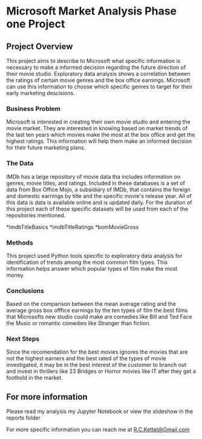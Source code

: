 # Microsoft Market Analysis Phase one Project




## Project Overview

This project aims to describe to Microsoft what specific information is necessary to make a informed decision regarding the future direction of their movie studio. Exploratory data analysis shows a correlation between the ratings of certain movie genres and the box office earnings. Microsoft can use this information to choose which specific genres to target for their early marketing descisions.

### Business Problem

Microsoft is interested in creating their own movie studio and entering the movie market. They are interested in knowing based on market trends of the last ten years which movies make the most at the box office and get the highest ratings. This information will help them make an informed decision for their future marketing plans.

### The Data

IMDb has a large repository of movie data tha includes information on genres, movie titles, and ratings. Included in these databases is a set of data from Box Office Mojo, a subsidiary of IMDb, that contains the foreign and domestic earnings by title and the specific movie's release year. All of this data is data is available online and is updated daily.  For the duration of this project each of these specific datasets will be used from each of the repositories mentioned.

*imdbTitleBasics
*imdbTitleRatings
*bomMovieGross

### Methods

This project used Python tools specific to exploratory data analysis for identification of trends among the most common film types.  This information helps answer which popular types of film make the most money.

### Conclusions

Based on the comparison between the mean average rating and the average gross box offfice earnings by the ten types of film the best films that Microsofts new studio could make are comedies like Bill and Ted Face the Music or romantic comedies like Stranger than fiction.

### Next Steps

Since the recomendation for the best movies ignores the movies that are not the highest earners and the best rated of the types of movie investigated, it may be in the best interest of the customer to branch out and invest in thrillers like 23 Bridges or Horror movies like IT after they get a foothold in the market.

## For more information

Please read my analysis my Jupyter Notebook or view the slideshow in the reports folder

For more specific information you can reach me at R.C.Kettel@Gmail.com





